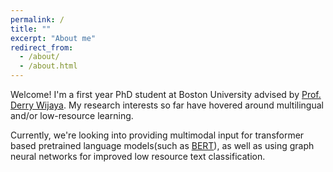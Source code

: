 ```yaml
---
permalink: /
title: ""
excerpt: "About me"
redirect_from: 
  - /about/
  - /about.html
---
```


Welcome! I'm a first year PhD student at Boston University advised by [Prof.
Derry Wijaya](https://derrywijaya.github.io/). My research interests so far have hovered around multilingual and/or low-resource learning. 

Currently, we're looking into providing multimodal input for transformer based pretrained language models(such as [BERT](https://huggingface.co/transformers/model_doc/bert.html)), as well as using graph neural networks for improved low resource text classification.
